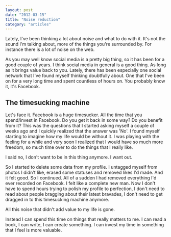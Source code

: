 ```yaml
---
layout: post
date: "2012-03-15"
title: "Noise reduction"
category: "articles"
---
```


Lately, I've been thinking a lot about noise and what to do with it. It's not the sound I'm talking about, more of the things you're surrounded by. For instance there is a lot of noise on the web.

As you may well know social media is a pretty big thing, so it has been for a good couple of years. I think social media in general is a good thing. As long as it brings value back to you. Lately, there has been especially one social network that I've found myself thinking doubtfully about. One that I've been on for a very long time and spent countless of hours on. You probably know it, it's Facebook.

## The timesucking machine

Let's face it. Facebook is a huge timesucker. All the time that you spend/invest in Facebook. Do you get it back in some way? Do you benefit from it? This was the questions that I started asking myself a couple of weeks ago and I quickly realized that the answer was 'No'. I found myself starting to imagine how my life would be without it. I was playing with the feeling for a while and very soon I realized that I would have so much more freedom, so much time over to do the things that I really like.

I said no, I don't want to be in this thing anymore. I want out.

So I started to delete some data from my profile. I untagged myself from photos I didn't like, erased some statuses and removed likes I'd made. And it felt good. So I continued. All of a sudden I had removed everything I'd ever recorded on Facebook. I felt like a complete new man. Now I don't have to spend hours trying to polish my profile to perfection, I don't need to read about people bragging about their latest bravades, I don't need to get dragged in to this timesucking machine anymore.

All this noise that didn't add value to my life is gone.

Instead I can spend this time on things that really matters to me. I can read a book, I can write, I can create something. I can invest my time in something that I feel is more valuable.
